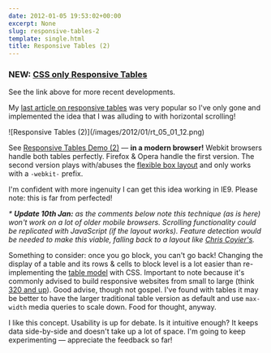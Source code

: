 ```yaml
---
date: 2012-01-05 19:53:02+00:00
excerpt: None
slug: responsive-tables-2
template: single.html
title: Responsive Tables (2)
---
```


<div class="boxed reversed">
<h3>NEW: <a href="/2016/03/04/css-only-responsive-tables/">CSS only Responsive Tables</a></h3>
<p>See the link above for more recent developments.</p>
</div>

My [last article on responsive tables](http://dbushell.com/2012/01/04/responsive-calendar-demo/) was very popular so I've only gone and implemented the idea that I was alluding to with horizontal scrolling!

<p class="post__image">![Responsive Tables (2)](/images/2012/01/rt_05_01_12.png)</p>

See [Responsive Tables Demo (2)](/2016/03/04/css-only-responsive-tables/) — **in a modern browser!** Webkit browsers handle both tables perfectly. Firefox & Opera handle the first version. The second version plays with/abuses the [flexible box layout](http://www.w3.org/TR/css3-flexbox/) and only works with a `-webkit-` prefix.

I'm confident with more ingenuity I can get this idea working in IE9. Please note: this is far from perfected!

_* **Update 10th Jan:** as the comments below note this technique (as is here) won't work on a lot of older mobile browsers. Scrolling functionality could be replicated with JavaScript (if the layout works). Feature detection would be needed to make this viable, falling back to a layout like [Chris Coyier's](http://css-tricks.com/responsive-data-tables/)._

Something to consider: once you go block, you can't go back! Changing the display of a table and its rows & cells to block level is a lot easier than re-implementing the [table model](http://www.w3.org/TR/CSS2/tables.html) with CSS. Important to note because it's commonly advised to build responsive websites from small to large (think [320 and up](http://www.stuffandnonsense.co.uk/projects/320andup/)). Good advise, though not gospel. I've found with tables it may be better to have the larger traditional table version as default and use `max-width` media queries to scale down. Food for thought, anyway.

I like this concept. Usability is up for debate. Is it intuitive enough? It keeps data side-by-side and doesn't take up a lot of space. I'm going to keep experimenting — appreciate the feedback so far!
